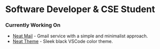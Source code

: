 # Software Developer & CSE Student

### Currently Working On

- [Neat Mail](https://github.com/mrnzdev/neat-mail) - Gmail service with a simple and minimalist approach.
- [Neat Theme](https://marketplace.visualstudio.com/items?itemName=mrnzdev.neat-theme) - Sleek black VSCode color theme.

